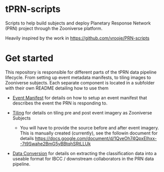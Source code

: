 # tPRN-scripts
Scripts to help build subjects and deploy Planetary Response Network (PRN) project through the Zooniverse platform.

Heavily inspired by the work in https://github.com/vrooje/PRN-scripts

# Get started

This repository is responsible for different parts of the tPRN data pipeline lifecycle. From setting up event metadata manifests, to tiling images to Zooniverse subjects. Each separate component is located in a subfolder with their own README detailing how to use them

+  [Event Manifest](event_manifest/) for details on how to setup an event manifest that describes the event the PRN is responding to.

+  [Tiling](tiling/) for details on tiling pre and post event imagery as Zooniverse Subjects
    + You will have to provide the source before and after event imagery. This is manually created (currently), see the followin document for details https://docs.google.com/document/d/1QveOh74QpxEIhxx--7t9Swahe2BmG5yBBtqhSRtLLUk

+ [Data Conversion](data_conversion/) for details on extracting the classification data into a useable format for IBCC / downstream collaborators in the PRN data pipeline.
